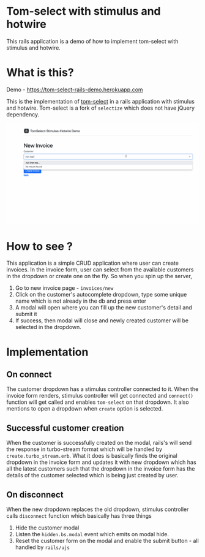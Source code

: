 # Tom-select with stimulus and hotwire

This rails application is a demo of how to implement tom-select with stimulus and hotwire.


# What is this?

Demo - https://tom-select-rails-demo.herokuapp.com

This is the implementation of [tom-select](https://github.com/orchidjs/tom-select) in a rails application with stimulus and hotwire. Tom-select is a fork of `selectize` which does not have jQuery dependency.

![Alt text](demo.gif)

# How to see ?

This application is a simple CRUD application where user can create invoices. In the invoice form, user can select from the available customers in the dropdown or create one on the fly. So when you spin up the server,

1. Go to new invoice page - `invoices/new`
2. Click on the customer's autocomplete dropdown, type some unique name which is not already in the db and press enter
3. A modal will open where you can fill up the new customer's detail and submit it
4. If success, then modal will close and newly created customer will be selected in the dropdown.

# Implementation

## On connect

The customer dropdown has a stimulus controller connected to it. When the invoice form renders, stimulus controller will get connected and `connect()` function will get called and enables `tom-select` on that dropdown. It also mentions to open a dropdown when `create` option is selected.

## Successful customer creation

When the customer is successfully created on the modal, rails's will send the response in turbo-stream format which will be handled by `create.turbo_stream.erb`. What it does is basically finds the original dropdown in the invoice form and updates it with new dropdown which has all the latest customers such that the dropdown in the invoice form has the details of the customer selected which is being just created by user.

## On disconnect

When the new dropdown replaces the old dropdown, stimulus controller calls `disconnect` function which basically has three things

1. Hide the customer modal
2. Listen the `hidden.bs.modal` event which emits on modal hide.
3. Reset the customer form on the modal and enable the submit button - all handled by `rails/ujs`
